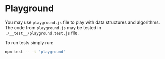 # Playground

You may use `playground.js` file to play with data
structures and algorithms. The code from `playground.js` may
be tested in `./__test__/playground.test.js` file.

To run tests simply run:

```bash
npm test -- -t 'playground'
```
